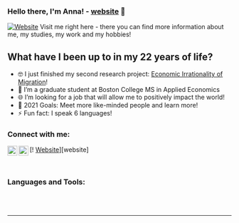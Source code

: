 ### Hello there, I'm Anna! - [website] 👋

[![Website](https://img.icons8.com/bubbles/50/000000/domain.png)](https://annameomutli.netlify.app) Visit me right here - there you can find more information about me, my studies, my work and my hobbies!


## What have I been up to in my 22 years of life?

- 🤓 I just finished my second research project: [Economic Irrationality of Migration][research]!
- 📓 I’m a graduate student at Boston College MS in Applied Economics 
- 🌐 I’m looking for a job that will allow me to positively impact the world!
- 🥅 2021 Goals: Meet more like-minded people and learn more!
- ⚡ Fun fact: I speak 6 languages!

### Connect with me:

[! [Website]("https://img.icons8.com/ultraviolet/100/000000/internet--v2.png")][website]
[<img align="left" alt="Anna Meomutli | LinkedIn" width="22px" src="https://img.icons8.com/ultraviolet/100/000000/linkedin-circled--v3.png">][linkedin]
[<img align="left" alt="Instagram" width="22px" src="https://img.icons8.com/color/144/000000/instagram-new--v2.png">][instagram]

<br />

### Languages and Tools:


<br />
<br />

---

</details>

[website]: https://annameomutli.netlify.app
[research]: https://drive.google.com/file/d/14-_LZUSh3Hy8hODPJeT5Q9YgPtKhYKy5/view?usp=sharing
[instagram]: https://instagram.com/annaoranya
[linkedin]: https://linkedin.com/in/annameomutli
